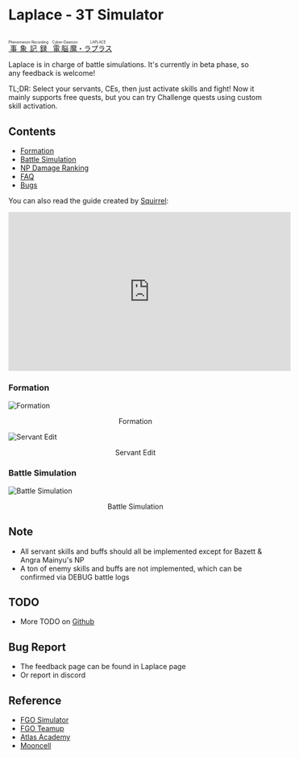 # Laplace - 3T Simulator

<br><a href="#">
<ruby>事象記録<rp>(</rp><rt>Phenomenon Recording</rt><rp>)</rp></ruby>&nbsp;&nbsp;&nbsp;<ruby>電脳魔<rp>(</rp><rt>Cyber-Daemon</rt><rp>)</rp></ruby>・<ruby>ラプラス<rp>(</rp><rt>LAPLACE</rt><rp>)</rp></ruby>
</a>

Laplace is in charge of battle simulations. It's currently in beta phase, so any feedback is welcome!

TL;DR: Select your servants, CEs, then just activate skills and fight! Now it mainly supports free quests, but
you can try Challenge quests using custom skill activation.

## Contents

- [Formation](./team.md)
- [Battle Simulation](./battle.md)
- [NP Damage Ranking](./np_dmg_ranking.md)
- [FAQ](./faq.md)
- [Bugs](./bugs.md)

You can also read the guide created by [Squirrel](https://www.youtube.com/watch?v=Y1n3bBli27g):

<iframe width="560" height="315" src="https://www.youtube.com/embed/Y1n3bBli27g?si=ALlMWwa-NY9fJA7v" title="Laplace Battle Simulator | Chaldea App" frameborder="0" allow="accelerometer; autoplay; clipboard-write; encrypted-media; gyroscope; picture-in-picture; web-share" allowfullscreen></iframe>

### Formation

![Formation](https://data-cn.chaldea.center/public/preview_en.png)

<figcaption style="text-align:center">Formation</figcaption>

![Servant Edit](https://data-cn.chaldea.center/public/servant_edit_en.png)

<figcaption style="text-align:center">Servant Edit</figcaption>

### Battle Simulation

![Battle Simulation](https://data-cn.chaldea.center/public/battle_en.png)

<figcaption style="text-align:center">Battle Simulation</figcaption>

## Note

- All servant skills and buffs should all be implemented except for Bazett & Angra Mainyu's NP
- A ton of enemy skills and buffs are not implemented, which can be confirmed via DEBUG battle logs

## TODO

- More TODO on [Github](https://github.com/chaldea-center/chaldea/blob/main/TODO.md)

## Bug Report

- The feedback page can be found in Laplace page
- Or report in discord

## Reference

- [FGO Simulator](https://github.com/SharpnelXu/FGOSimulator)
- [FGO Teamup](https://www.fgo-teamup.com)
- [Atlas Academy](https://apps.atlasacademy.io/fgo-docs/)
- [Mooncell](https://fgo.wiki)
